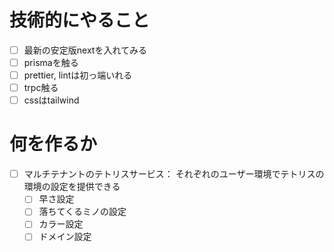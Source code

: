 # 技術的にやること

- [ ] 最新の安定版nextを入れてみる
- [ ] prismaを触る
- [ ] prettier, lintは初っ端いれる
- [ ] trpc触る
- [ ] cssはtailwind

# 何を作るか

- [ ] マルチテナントのテトリスサービス： それぞれのユーザー環境でテトリスの環境の設定を提供できる
  - [ ] 早さ設定
  - [ ] 落ちてくるミノの設定
  - [ ] カラー設定
  - [ ] ドメイン設定
